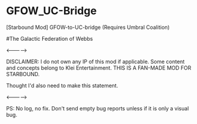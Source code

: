 # GFOW_UC-Bridge

[Starbound Mod] GFOW-to-UC-bridge (Requires Umbral Coalition)

#The Galactic Federation of Webbs


<----->

DISCLAIMER: I do not own any IP of this mod if applicable. Some content and concepts belong to Klei Entertainment. THIS IS A FAN-MADE MOD FOR STARBOUND.

Thought I'd also need to make this statement.

<----->

PS: No log, no fix. Don't send empty bug reports unless if it is only a visual bug.
